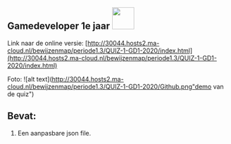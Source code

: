 ## Gamedeveloper 1e jaar <img src="https://www.ma-web.nl/static/vector/Logo_blok.svg"  width=50>
Link naar de online versie: [http://30044.hosts2.ma-cloud.nl/bewijzenmap/periode1.3/QUIZ-1-GD1-2020/index.html](http://30044.hosts2.ma-cloud.nl/bewijzenmap/periode1.3/QUIZ-1-GD1-2020/index.html)

Foto: 
![alt text](http://30044.hosts2.ma-cloud.nl/bewijzenmap/periode1.3/QUIZ-1-GD1-2020/Github.png"demo van de quiz")

## Bevat:
1. Een aanpasbare json file.